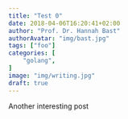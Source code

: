 ```yaml
---
title: "Test 0"
date: 2018-04-06T16:20:41+02:00
author: "Prof. Dr. Hannah Bast"
authorAvatar: "img/bast.jpg"
tags: ["foo"]
categories: [
    "golang",
]
image: "img/writing.jpg"
draft: true
---
```


Another interesting post


